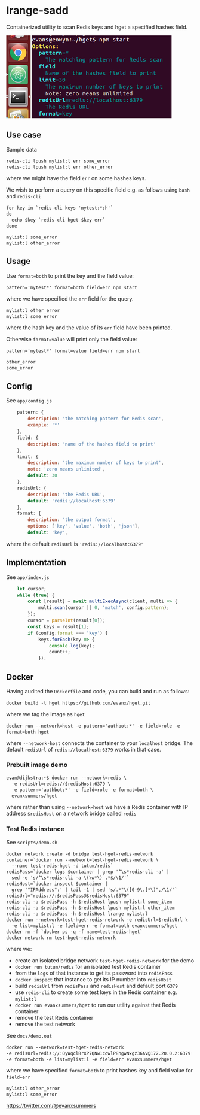 # lrange-sadd

Containerized utility to scan Redis keys and hget a specified hashes field.

<img src='https://raw.githubusercontent.com/evanx/lrange-sadd/master/docs/readme/images/options.png'>


## Use case

Sample data
```
redis-cli lpush mylist:l err some_error
redis-cli lpush mylist:l err other_error
```
where we might have the field `err` on some hashes keys.

We wish to perform a query on this specific field e.g. as follows using `bash` and `redis-cli`
```
for key in `redis-cli keys 'mytest:*:h'`
do
  echo $key `redis-cli hget $key err`
done
```
```
mylist:l some_error
mylist:l other_error
```

## Usage

Use `format=both` to print the key and the field value:
```
pattern='mytest*' format=both field=err npm start
```
where we have specified the `err` field for the query.
```
mylist:l other_error
mylist:l some_error
```
where the hash key and the value of its `err` field have been printed.

Otherwise `format=value` will print only the field value:
```
pattern='mytest*' format=value field=err npm start
```
```
other_error
some_error
```

## Config

See `app/config.js`
```javascript
    pattern: {
        description: 'the matching pattern for Redis scan',
        example: '*'
    },
    field: {
        description: 'name of the hashes field to print'
    },
    limit: {
        description: 'the maximum number of keys to print',
        note: 'zero means unlimited',
        default: 30
    },
    redisUrl: {
        description: 'the Redis URL',
        default: 'redis://localhost:6379'
    },
    format: {
        description: 'the output format',
        options: ['key', 'value', 'both', 'json'],
        default: 'key',
```
where the default `redisUrl` is `'redis://localhost:6379'`

## Implementation

See `app/index.js`
```javascript
    let cursor;
    while (true) {
        const [result] = await multiExecAsync(client, multi => {
            multi.scan(cursor || 0, 'match', config.pattern);
        });
        cursor = parseInt(result[0]);
        const keys = result[1];
        if (config.format === 'key') {
            keys.forEach(key => {
                console.log(key);
                count++;
            });
```

## Docker

Having audited the `Dockerfile` and code, you can build and run as follows:

```shell
docker build -t hget https://github.com/evanx/hget.git
```
where we tag the image as `hget`

```shell
docker run --network=host -e pattern='authbot:*' -e field=role -e format=both hget
```
where `--network-host` connects the container to your `localhost` bridge. The default `redisUrl` of `redis://localhost:6379` works in that case.


### Prebuilt image demo

```
evan@dijkstra:~$ docker run --network=redis \
  -e redisUrl=redis://$redisHost:6379 \
  -e pattern='authbot:*' -e field=role -e format=both \
  evanxsummers/hget
```
where rather than using `--network=host` we have a Redis container with IP address `$redisHost` on a network bridge called `redis`


### Test Redis instance

See `scripts/demo.sh`
```
docker network create -d bridge test-hget-redis-network
container=`docker run --network=test-hget-redis-network \
  --name test-redis-hget -d tutum/redis`
redisPass=`docker logs $container | grep '^\s*redis-cli -a' |
  sed -e 's/^\s*redis-cli -a \(\w*\) .*$/\1/'`
redisHost=`docker inspect $container |
  grep '"IPAddress":' | tail -1 | sed 's/.*"\([0-9\.]*\)",/\1/'`
redisUrl="redis://:$redisPass@$redisHost:6379"
redis-cli -a $redisPass -h $redisHost lpush mylist:l some_item
redis-cli -a $redisPass -h $redisHost lpush mylist:l other_item
redis-cli -a $redisPass -h $redisHost lrange mylist:l
docker run --network=test-hget-redis-network -e redisUrl=$redisUrl \
  -e list=mylist:l -e field=err -e format=both evanxsummers/hget
docker rm -f `docker ps -q -f name=test-redis-hget`
docker network rm test-hget-redis-network
```
where we:
- create an isolated bridge network `test-hget-redis-network` for the demo
- `docker run tutum/redis` for an isolated test Redis container
- from the `logs` of that instance to get its password into `redisPass`
- `docker inspect` that instance to get its IP number into `redisHost`
- build `redisUrl` from `redisPass` and `redisHost` and default port `6379`
- use `redis-cli` to create some test keys in the Redis container e.g. `mylist:l`
- `docker run evanxsummers/hget` to run our utility against that Redis container
- remove the test Redis container
- remove the test network


See `docs/demo.out`
```
docker run --network=test-hget-redis-network
-e redisUrl=redis://:OyWqclBrXP7QNw1cqwlP8hgwNxgz36AV@172.20.0.2:6379
-e format=both -e list=mylist:l -e field=err evanxsummers/hget
```
where we have specified `format=both` to print hashes key and field value for `field=err`
```
mylist:l other_error
mylist:l some_error
```

https://twitter.com/@evanxsummers
